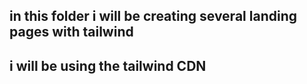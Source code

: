 ## in this folder i will be creating several landing pages with tailwind
## i will be using the tailwind CDN